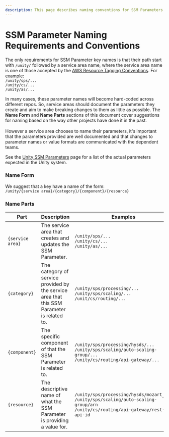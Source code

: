 ```yaml
---
description: This page describes naming conventions for SSM Parameters.
---
```


# SSM Parameter Naming Requirements and Conventions

The only requirements for SSM Parameter key names is that their path start with `/unity/`  followed by a  service area name, where the service area name is one of those accepted by the [AWS Resource Tagging Conventions](https://unity-sds.gitbook.io/docs/developer-docs/common-services/docs/users-guide/deployment/unity-aws-resource-tagging-conventions#servicearea).  For example:\
`/unity/sps/...`\
`/unity/cs/...`\
`/unity/as/...`

In many cases, these parameter names will become hard-coded across different repos. So, service areas should document the parameters they create and aim to make breaking changes to them as little as possible. The **Name Form** and **Name Parts** sections of this document cover suggestions for naming based on the way other projects have done it in the past.\
\
However a service area chooses to name their parameters, it's important that the parameters provided are well documented and that changes to parameter names or value formats are communicated with the dependent teams.

See the [Unity SSM Parameters](unity-ssm-parameters.md) page for a list of the actual parameters expected in the Unity system.

### Name Form

We suggest that a key have a name of the form:\
`/unity/{service area}/{category}/{component}/{resource}`&#x20;

### Name Parts

<table><thead><tr><th width="193.33333333333331">Part</th><th width="170">Description</th><th>Examples</th></tr></thead><tbody><tr><td><code>{service area}</code></td><td>The service area that creates and updates the SSM Parameter.</td><td><code>/unity/sps/...</code><br><code>/unity/cs/...</code><br><code>/unity/as/...</code></td></tr><tr><td><code>{category}</code></td><td>The category of service provided by the service area that this SSM Parameter is related to.</td><td><code>/unity/sps/processing/...</code><br><code>/unity/sps/scaling/...</code><br><code>/unit/cs/routing/...</code></td></tr><tr><td><code>{component}</code></td><td>The specific component of that the SSM Parameter is related to. </td><td><code>/unity/sps/processing/hysds/...</code><br><code>/unity/sps/scaling/auto-scaling-group/...</code><br><code>/unity/cs/routing/api-gateway/...</code></td></tr><tr><td><code>{resource}</code></td><td>The descriptive name of what the SSM Parameter is providing a value for.</td><td><code>/unity/sps/processing/hysds/mozart_url</code><br><code>/unity/sps/scaling/auto-scaling-group/arn</code><br><code>/unity/cs/routing/api-gateway/rest-api-id</code></td></tr></tbody></table>

